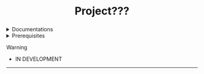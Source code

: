 <div align="center">
  <h1> Project??? </h1>
  <h3></h3>
</div>


<div align="center"> 
</a>
</div>

 <details> 
  <summary>Documentations</summary>
     
  - **PySide**, [Link to docs](https://doc.qt.io/qtforpython-6/quickstart.html#)
  - **Python**, [Link to docs](https://www.python.org/doc/)
</details>
<details>
  <summary>Prerequisites</summary>
  
  - **Python 1.12.5 or greater**
  - **PySide6**
  - **Qt6**
  - **Git**
  - **IDE like VSCode, VSCodium, or text editors like neovim**
</details>

> [!WARNING]
> - IN DEVELOPMENT
---
